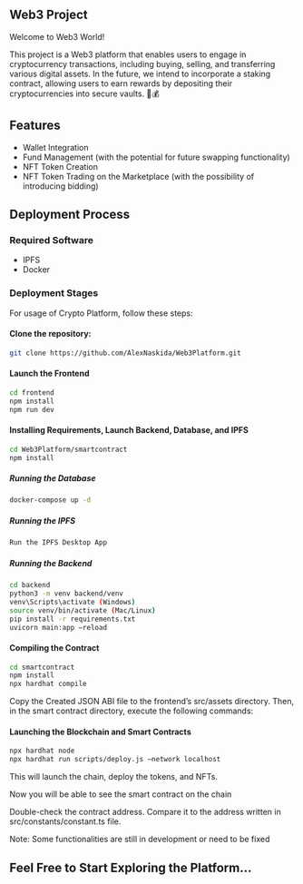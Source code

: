 ## Web3 Project

Welcome to Web3 World!

This project is a Web3 platform that enables users to engage in cryptocurrency transactions, including buying, selling, and transferring various digital assets. In the future, we intend to incorporate a staking contract, allowing users to earn rewards by depositing their cryptocurrencies into secure vaults. 🚀💰

## Features

- Wallet Integration
- Fund Management (with the potential for future swapping functionality)
- NFT Token Creation
- NFT Token Trading on the Marketplace (with the possibility of introducing bidding)

## Deployment Process

### Required Software

- IPFS
- Docker

### Deployment Stages

For usage of Crypto Platform, follow these steps:

#### Clone the repository:

```bash
git clone https://github.com/AlexNaskida/Web3Platform.git
```

#### Launch the Frontend

```bash
cd frontend
npm install
npm run dev
```

#### Installing Requirements, Launch Backend, Database, and IPFS

```bash
cd Web3Platform/smartcontract
npm install
```

##### Running the Database

```bash
docker-compose up -d
```

##### Running the IPFS

```bash
Run the IPFS Desktop App
```

##### Running the Backend

```bash
cd backend
python3 -m venv backend/venv
venv\Scripts\activate (Windows)
source venv/bin/activate (Mac/Linux)
pip install -r requirements.txt
uvicorn main:app —reload
```

#### Compiling the Contract

```bash
cd smartcontract
npm install
npx hardhat compile
```

Copy the Created JSON ABI file to the frontend’s src/assets directory.
Then, in the smart contract directory, execute the following commands:

#### Launching the Blockchain and Smart Contracts

```bash
npx hardhat node
npx hardhat run scripts/deploy.js —network localhost
```

This will launch the chain, deploy the tokens, and NFTs.

Now you will be able to see the smart contract on the chain

Double-check the contract address. Compare it to the address written in src/constants/constant.ts file.

Note: Some functionalities are still in development or need to be fixed

## Feel Free to Start Exploring the Platform…
